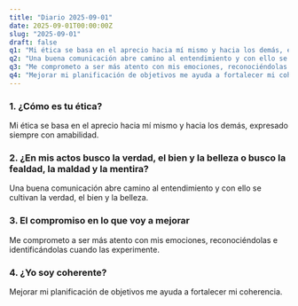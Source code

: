 ```yaml
---
title: "Diario 2025-09-01"
date: 2025-09-01T00:00:00Z
slug: "2025-09-01"
draft: false
q1: "Mi ética se basa en el aprecio hacia mí mismo y hacia los demás, expresado siempre con amabilidad."
q2: "Una buena comunicación abre camino al entendimiento y con ello se cultivan la verdad, el bien y la belleza."
q3: "Me comprometo a ser más atento con mis emociones, reconociéndolas e identificándolas cuando las experimente."
q4: "Mejorar mi planificación de objetivos me ayuda a fortalecer mi coherencia."
---
```

### 1. ¿Cómo es tu ética?
Mi ética se basa en el aprecio hacia mí mismo y hacia los demás, expresado siempre con amabilidad.

### 2. ¿En mis actos busco la verdad, el bien y la belleza o busco la fealdad, la maldad y la mentira?
Una buena comunicación abre camino al entendimiento y con ello se cultivan la verdad, el bien y la belleza.

### 3. El compromiso en lo que voy a mejorar
Me comprometo a ser más atento con mis emociones, reconociéndolas e identificándolas cuando las experimente.

### 4. ¿Yo soy coherente?
Mejorar mi planificación de objetivos me ayuda a fortalecer mi coherencia.
